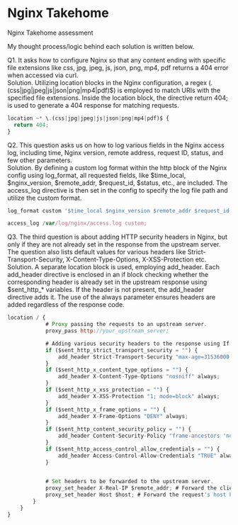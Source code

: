 # Nginx Takehome
Nginx Takehome assessment

My thought process/logic behind each solution is written below.


Q1. It asks how to configure Nginx so that any content ending with specific file extensions like css, jpg, jpeg, js, json, png, mp4, pdf returns a 404 error when accessed via curl. <br>
Solution. Utilizing location blocks in the Nginx configuration, a regex (\.(css|jpg|jpeg|js|json|png|mp4|pdf)$) is employed to match URIs with the specified file extensions. Inside the location block, the directive return 404; is used to generate a 404 response for matching requests.
```js
location ~* \.(css|jpg|jpeg|js|json|png|mp4|pdf)$ {
  return 404;
}
```

Q2. This question asks us on how to log various fields in the Nginx access log, including time, Nginx version, remote address, request ID, status, and few other parameters. <br>
Solution. By defining a custom log format within the http block of the Nginx config using log_format, all requested fields, like $time_local, $nginx_version, $remote_addr, $request_id, $status, etc., are included. The access_log directive is then set in the config to specify the log file path and utilize the custom format.
```js
log_format custom '$time_local $nginx_version $remote_addr $request_id $status $body_bytes_sent "$http_user_agent" $proxy_protocol_addr $server_name $upstream_addr $request_time $upstream_connect_time $upstream_header_time $upstream_response_time "$request" $upstream_status $ssl_session_reused "$http_x_forwarded_for"';
```
```js
access_log /var/log/nginx/access.log custom;
```

Q3. The third question is about adding HTTP security headers in Nginx, but only if they are not already set in the response from the upstream server. The question also lists default values for various headers like Strict-Transport-Security, X-Content-Type-Options, X-XSS-Protection etc. <br>
Solution. A separate location block is used, employing add_header. Each add_header directive is enclosed in an if block checking whether the corresponding header is already set in the upstream response using $sent_http_* variables. If the header is not present, the add_header directive adds it. The use of the always parameter ensures headers are added regardless of the response code.
```js
location / {
            # Proxy passing the requests to an upstream server.
            proxy_pass http://your_upstream_server;

            # Adding various security headers to the response using If else conditional statements.
            if ($sent_http_strict_transport_security = "") {
                add_header Strict-Transport-Security "max-age=31536000; includeSubDomains" always;
            }
            if ($sent_http_x_content_type_options = "") {
                add_header X-Content-Type-Options "nosniff" always;
            }
            if ($sent_http_x_xss_protection = "") {
                add_header X-XSS-Protection "1; mode=block" always;
            }
            if ($sent_http_x_frame_options = "") {
                add_header X-Frame-Options "DENY" always;
            }
            if ($sent_http_content_security_policy = "") {
                add_header Content-Security-Policy "frame-ancestors 'none'" always;
            }
            if ($sent_http_access_control_allow_credentials = "") {
                add_header Access-Control-Allow-Credentials "TRUE" always;
            }
            

            # Set headers to be forwarded to the upstream server.
            proxy_set_header X-Real-IP $remote_addr; # Forward the client's real IP.
            proxy_set_header Host $host; # Forward the request's host header.
        }
    }
}
